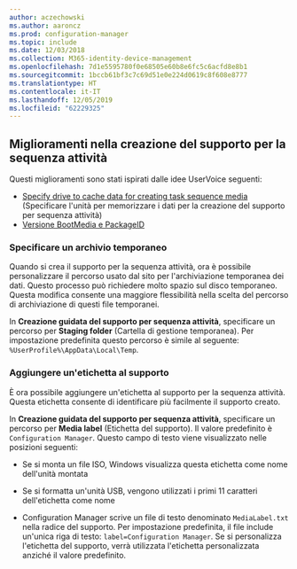 ```yaml
---
author: aczechowski
ms.author: aaroncz
ms.prod: configuration-manager
ms.topic: include
ms.date: 12/03/2018
ms.collection: M365-identity-device-management
ms.openlocfilehash: 7d1e5595780f0e68505e60b8e6fc5c6acfd8e8b1
ms.sourcegitcommit: 1bccb61bf3c7c69d51e0e224d0619c8f608e8777
ms.translationtype: HT
ms.contentlocale: it-IT
ms.lasthandoff: 12/05/2019
ms.locfileid: "62229325"
---
```

## <a name="bkmk_tsmedia"></a> Miglioramenti nella creazione del supporto per la sequenza attività 
<!--1359388-->

Questi miglioramenti sono stati ispirati dalle idee UserVoice seguenti:  
- [Specify drive to cache data for creating task sequence media](https://configurationmanager.uservoice.com/forums/300492-ideas/suggestions/34061488-specify-drive-to-cache-data-for-creating-task-sequ) (Specificare l'unità per memorizzare i dati per la creazione del supporto per sequenza attività)  
- [Versione BootMedia e PackageID](https://configurationmanager.uservoice.com/forums/300492-ideas/suggestions/32117215-bootmedia-version-and-packageid)  


### <a name="specify-temporary-storage"></a>Specificare un archivio temporaneo

Quando si crea il supporto per la sequenza attività, ora è possibile personalizzare il percorso usato dal sito per l'archiviazione temporanea dei dati. Questo processo può richiedere molto spazio sul disco temporaneo. Questa modifica consente una maggiore flessibilità nella scelta del percorso di archiviazione di questi file temporanei. 

In **Creazione guidata del supporto per sequenza attività**, specificare un percorso per **Staging folder** (Cartella di gestione temporanea). Per impostazione predefinita questo percorso è simile al seguente: `%UserProfile%\AppData\Local\Temp`.


### <a name="add-a-label-to-the-media"></a>Aggiungere un'etichetta al supporto

È ora possibile aggiungere un'etichetta al supporto per la sequenza attività. Questa etichetta consente di identificare più facilmente il supporto creato.

In **Creazione guidata del supporto per sequenza attività**, specificare un percorso per **Media label** (Etichetta del supporto). Il valore predefinito è `Configuration Manager`. Questo campo di testo viene visualizzato nelle posizioni seguenti:  

- Se si monta un file ISO, Windows visualizza questa etichetta come nome dell'unità montata  

- Se si formatta un'unità USB, vengono utilizzati i primi 11 caratteri dell'etichetta come nome  

- Configuration Manager scrive un file di testo denominato `MediaLabel.txt` nella radice del supporto. Per impostazione predefinita, il file include un'unica riga di testo: `label=Configuration Manager`. Se si personalizza l'etichetta del supporto, verrà utilizzata l'etichetta personalizzata anziché il valore predefinito.  


